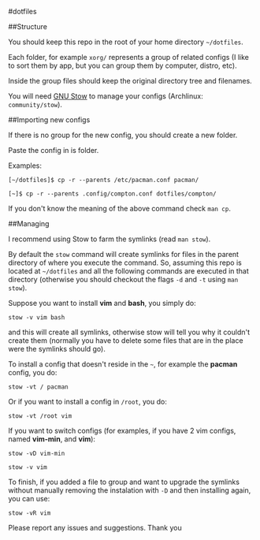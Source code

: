 #dotfiles

##Structure

You should keep this repo in the root of your home directory `~/dotfiles`.

Each folder, for example `xorg/` represents a group of related configs (I like to sort them by app, but you can group them by computer, distro, etc).

Inside the group files should keep the original directory tree and filenames.

You will need [GNU Stow](http://www.gnu.org/software/stow/) to manage your configs (Archlinux: `community/stow`).

##Importing new configs

If there is no group for the new config, you should create a new folder.

Paste the config in is folder.

Examples: 
```
[~/dotfiles]$ cp -r --parents /etc/pacman.conf pacman/

[~]$ cp -r --parents .config/compton.conf dotfiles/compton/
```

If you don't know the meaning of the above command check `man cp`.

##Managing

I recommend using Stow to farm the symlinks (read `man stow`).

By default the `stow` command will create symlinks for files in the parent directory of where you execute the command. So, assuming this repo is located at `~/dotfiles` and all the following commands are executed in that directory (otherwise you should checkout the flags `-d` and `-t` using `man stow`).

Suppose you want to install **vim** and **bash**, you simply do:

`stow -v vim bash`

and this will create all symlinks, otherwise stow will tell you why it couldn't create them (normally you have to delete some files that are in the place were the symlinks should go).


To install a config that doesn't reside in the `~`, for example the **pacman** config, you do:

`stow -vt / pacman`

Or if you want to install a config in `/root`, you do:

`stow -vt /root vim`

If you want to switch configs (for examples, if you have 2 vim configs, named **vim-min**, and **vim**):

`stow -vD vim-min`

`stow -v vim`

To finish, if you added a file to group and want to upgrade the symlinks without manually removing the instalation with `-D` and then installing again, you can use:

`stow -vR vim`



Please report any issues and suggestions. Thank you

